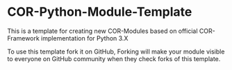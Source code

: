 # COR-Python-Module-Template
This is a template for creating new COR-Modules based on official COR-Framework implementation for Python 3.X

To use this template fork it on GitHub, Forking will make your module visible to everyone on GitHub community when they check forks of this template.
